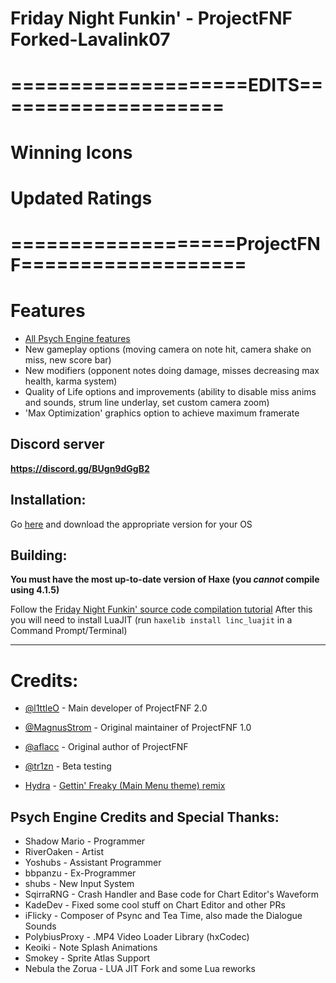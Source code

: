 # Friday Night Funkin' - ProjectFNF Forked-Lavalink07
# ====================EDITS====================
# Winning Icons
# Updated Ratings
# ===================ProjectFNF===================
# Features
* [All Psych Engine features](https://github.com/ShadowMario/FNF-PsychEngine/tree/0.6.3#features)
* New gameplay options (moving camera on note hit, camera shake on miss, new score bar)
* New modifiers (opponent notes doing damage, misses decreasing max health, karma system)
* Quality of Life options and improvements (ability to disable miss anims and sounds, strum line underlay, set custom camera zoom)
* 'Max Optimization' graphics option to achieve maximum framerate

## Discord server
**https://discord.gg/BUgn9dGgB2**

## Installation:

Go [here](https://github.com/l1ttleO/ProjectFNF/releases/latest) and download the appropriate version for your OS

## Building:
**You must have the most up-to-date version of Haxe (you *cannot* compile using 4.1.5)**

Follow the [Friday Night Funkin' source code compilation tutorial](https://github.com/ninjamuffin99/Funkin#build-instructions)
After this you will need to install LuaJIT (run `haxelib install linc_luajit` in a Command Prompt/Terminal)
_____________________________________
# Credits:
* [@l1ttleO](https://github.com/l1ttleO) - Main developer of ProjectFNF 2.0
* [@MagnusStrom](https://github.com/MagnusStrom) - Original maintainer of ProjectFNF 1.0
* [@aflacc](https://github.com/aflacc) - Original author of ProjectFNF
* [@tr1zn](https://github.com/Tr1zn) - Beta testing

* [Hydra](https://www.youtube.com/channel/UCEnQefrHAncXQtU4f5jloCA) - [Gettin' Freaky (Main Menu theme) remix](https://youtu.be/26jLVUkV5ew)

## Psych Engine Credits and Special Thanks:
* Shadow Mario - Programmer
* RiverOaken - Artist
* Yoshubs - Assistant Programmer
* bbpanzu - Ex-Programmer
* shubs - New Input System
* SqirraRNG - Crash Handler and Base code for Chart Editor's Waveform
* KadeDev - Fixed some cool stuff on Chart Editor and other PRs
* iFlicky - Composer of Psync and Tea Time, also made the Dialogue Sounds
* PolybiusProxy - .MP4 Video Loader Library (hxCodec)
* Keoiki - Note Splash Animations
* Smokey - Sprite Atlas Support
* Nebula the Zorua - LUA JIT Fork and some Lua reworks
